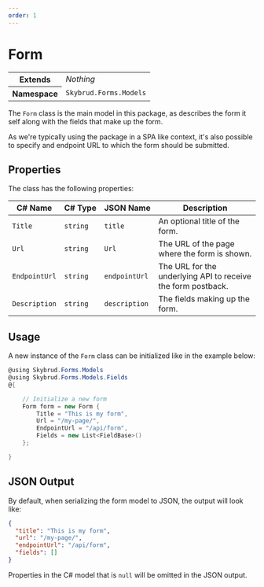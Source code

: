 ```yaml
---
order: 1
---
```


# Form

<table class="table details lined">
    <tr>
        <th>Extends</th>
        <td><em>Nothing</em></td>
    </tr>
    <tr>
        <th>Namespace</th>
        <td><code>Skybrud.Forms.Models</code></td>
    </tr>
</table>

The `Form` class is the main model in this package, as describes the form it self along with the fields that make up the form.

As we're typically using the package in a SPA like context, it's also possible to specify and endpoint URL to which the form should be submitted.

## Properties

The class has the following properties:

<table class="table list border zebra">
    <thead>
        <tr>
            <th>C#&nbsp;Name</th>
            <th>C#&nbsp;Type</th>
            <th>JSON&nbsp;Name</th>
            <th>Description</th>
        </tr>
    </thead>
    <tbody>
        <tr>
            <td><code>Title</code></td>
            <td><code>string</code></td>
            <td><code>title</code></td>
            <td>An optional title of the form.</td>
        </tr>
        <tr>
            <td><code>Url</code></td>
            <td><code>string</code></td>
            <td><code>Url</code></td>
            <td>The URL of the page where the form is shown.</td>
        </tr>
        <tr>
            <td><code>EndpointUrl</code></td>
            <td><code>string</code></td>
            <td><code>endpointUrl</code></td>
            <td>The URL for the underlying API to receive the form postback.</td>
        </tr>
        <tr>
            <td><code>Description</code></td>
            <td><code>string</code></td>
            <td><code>description</code></td>
            <td>The fields making up the form.</td>
        </tr>
    </tbody>
</table>

## Usage

A new instance of the `Form` class can be initialized like in the example below:

```csharp
@using Skybrud.Forms.Models
@using Skybrud.Forms.Models.Fields
@{

    // Initialize a new form
    Form form = new Form {
        Title = "This is my form",
        Url = "/my-page/",
        EndpointUrl = "/api/form",
        Fields = new List<FieldBase>()
    };

}
```

## JSON Output

By default, when serializing the form model to JSON, the output will look like:

```json
{
  "title": "This is my form",
  "url": "/my-page/",
  "endpointUrl": "/api/form",
  "fields": []
}
```

Properties in the C# model that is `null` will be omitted in the JSON output.
